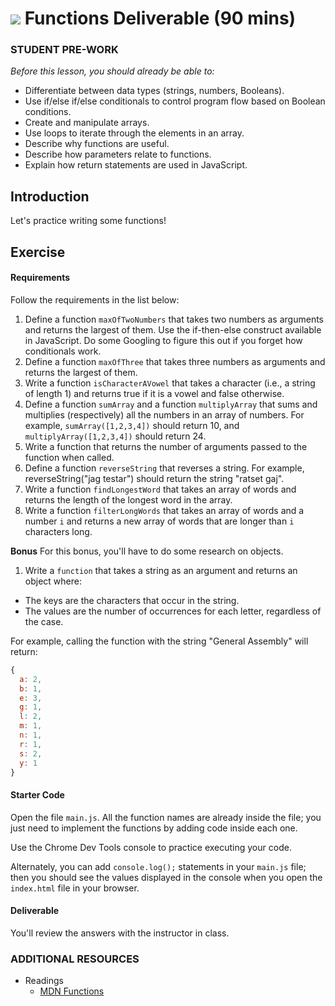 # ![](https://ga-dash.s3.amazonaws.com/production/assets/logo-9f88ae6c9c3871690e33280fcf557f33.png) Functions Deliverable (90 mins)


### STUDENT PRE-WORK
*Before this lesson, you should already be able to:*

- Differentiate between data types (strings, numbers, Booleans).
- Use if/else if/else conditionals to control program flow based on Boolean conditions.
- Create and manipulate arrays.
- Use loops to iterate through the elements in an array.
- Describe why functions are useful.
- Describe how parameters relate to functions.
- Explain how return statements are used in JavaScript.


## Introduction

Let's practice writing some functions! 

## Exercise

#### Requirements

Follow the requirements in the list below:

1. Define a function `maxOfTwoNumbers` that takes two numbers as arguments and returns the largest of them. Use the if-then-else construct available in JavaScript. Do some Googling to figure this out if you forget how conditionals work.
2. Define a function `maxOfThree` that takes three numbers as arguments and returns the largest of them.
3. Write a function `isCharacterAVowel` that takes a character (i.e., a string of length 1) and returns true if it is a vowel and false otherwise.
4. Define a function `sumArray` and a function `multiplyArray` that sums and multiplies (respectively) all the numbers in an array of numbers. For example, `sumArray([1,2,3,4])` should return 10, and `multiplyArray([1,2,3,4])` should return 24.
5. Write a function that returns the number of arguments passed to the function when called.
6. Define a function `reverseString` that reverses a string. For example, reverseString("jag testar") should return the string "ratset gaj".
7. Write a function `findLongestWord` that takes an array of words and returns the length of the longest word in the array.
8. Write a function `filterLongWords` that takes an array of words and a number `i` and returns a new array of words that are longer than `i` characters long.


**Bonus**
For this bonus, you'll have to do some research on objects.

1. Write a `function` that takes a string as an argument and returns an object where:

  - The keys are the characters that occur in the string.
  - The values are the number of occurrences for each letter, regardless of the case.

For example, calling the function with the string "General Assembly" will return:

```javascript
{
  a: 2,
  b: 1,
  e: 3,
  g: 1,
  l: 2,
  m: 1,
  n: 1,
  r: 1,
  s: 2,
  y: 1
}
```

#### Starter Code

Open the file `main.js`. All the function names are already inside the file; you just need to implement the functions by adding code inside each one.

Use the Chrome Dev Tools console to practice executing your code.

Alternately, you can add `console.log();` statements in your `main.js` file; then you should see the values displayed in the console when you open the `index.html` file in your browser.

#### Deliverable

You'll review the answers with the instructor in class.



### ADDITIONAL RESOURCES

- Readings
	- [MDN Functions](https://developer.mozilla.org/en-US/docs/Web/JavaScript/Guide/Functions)

